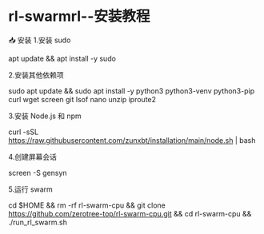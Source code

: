 # rl-swarmrl--安装教程

📥 安装
1.安装 sudo

apt update && apt install -y sudo


2.安装其他依赖项

sudo apt update && sudo apt install -y python3 python3-venv python3-pip curl wget screen git lsof nano unzip iproute2



3.安装 Node.js 和 npm

curl -sSL https://raw.githubusercontent.com/zunxbt/installation/main/node.sh | bash


4.创建屏幕会话

screen -S gensyn



5.运行 swarm

cd $HOME && rm -rf rl-swarm-cpu && git clone https://github.com/zerotree-top/rl-swarm-cpu.git && cd rl-swarm-cpu && ./run_rl_swarm.sh
